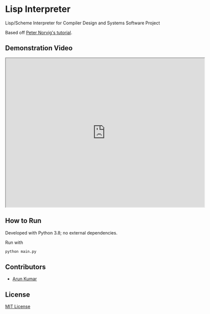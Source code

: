 # Lisp Interpreter
Lisp/Scheme Interpreter for Compiler Design and Systems Software Project

Based off [Peter Norvig's tutorial](https://norvig.com/lispy.html).

## Demonstration Video
<iframe src="https://drive.google.com/file/d/1ZiaWU0-0zI5eK8NPkHRFbaUZd8bfyi4L/preview" width="640" height="480" allowfullscreen></iframe>

## How to Run

Developed with Python 3.8; no external dependencies.

Run with 

```bash
python main.py
```

## Contributors

- [Arun Kumar](https://github.com/arunkumaraqm)

## License
[MIT License](LICENSE)
